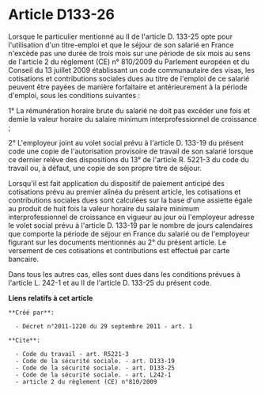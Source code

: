 # Article D133-26

Lorsque le particulier mentionné au II de l'article D. 133-25 opte pour l'utilisation d'un titre-emploi et que le séjour de
son salarié en France n'excède pas une durée de trois mois sur une période de six mois au sens de l'article 2 du règlement
(CE) n° 810/2009 du Parlement européen et du Conseil du 13 juillet 2009 établissant un code communautaire des visas, les
cotisations et contributions sociales dues au titre de l'emploi de ce salarié peuvent être payées de manière forfaitaire et
antérieurement à la période d'emploi, sous les conditions suivantes : 

1° La rémunération horaire brute du salarié ne doit pas excéder une fois et demie la valeur horaire du salaire minimum
interprofessionnel de croissance ; 

2° L'employeur joint au volet social prévu à l'article D. 133-19 du présent code une copie de l'autorisation provisoire de
travail de son salarié lorsque ce dernier relève des dispositions du 13° de l'article R. 5221-3 du code du travail ou, à
défaut, une copie de son propre titre de séjour. 

Lorsqu'il est fait application du dispositif de paiement anticipé des cotisations prévu au premier alinéa du présent article,
les cotisations et contributions sociales dues sont calculées sur la base d'une assiette égale au produit de huit fois la
valeur horaire du salaire minimum interprofessionnel de croissance en vigueur au jour où l'employeur adresse le volet social
prévu à l'article D. 133-19 par le nombre de jours calendaires que comporte la période de séjour en France du salarié ou de
l'employeur figurant sur les documents mentionnés au 2° du présent article. Le versement de ces cotisations et contributions
est effectué par carte bancaire. 

Dans tous les autres cas, elles sont dues dans les conditions prévues à l'article L. 242-1 et au II de l'article D. 133-25 du
présent code.

**Liens relatifs à cet article**

	**Créé par**:

	  - Décret n°2011-1220 du 29 septembre 2011 - art. 1

	**Cite**:

	  - Code du travail - art. R5221-3
	  - Code de la sécurité sociale. - art. D133-19
	  - Code de la sécurité sociale. - art. D133-25
	  - Code de la sécurité sociale. - art. L242-1
	  - article 2 du règlement (CE) n°810/2009
